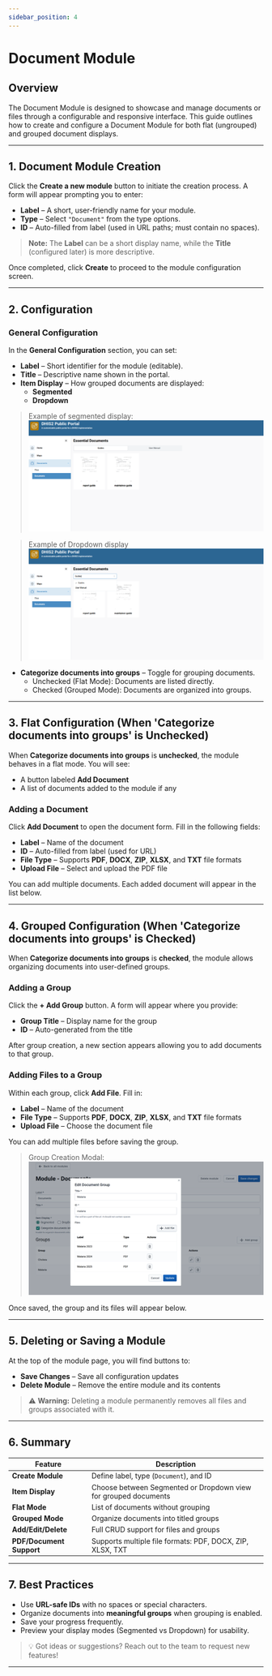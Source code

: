 ```yaml
---
sidebar_position: 4
---
```



# Document Module

## Overview
The Document Module is designed to showcase and manage documents or files through a configurable and responsive interface. This guide outlines how to create and configure a Document Module for both flat (ungrouped) and grouped document displays.

---

## 1. Document Module Creation

Click the **Create a new module** button to initiate the creation process. A form will appear prompting you to enter:

- **Label** – A short, user-friendly name for your module.
- **Type** – Select `"Document"` from the type options.
- **ID** – Auto-filled from label (used in URL paths; must contain no spaces).

> **Note:** The **Label** can be a short display name, while the **Title** (configured later) is more descriptive.

Once completed, click **Create** to proceed to the module configuration screen.

---

## 2. Configuration

###  General Configuration

In the **General Configuration** section, you can set:

- **Label** – Short identifier for the module (editable).
- **Title** – Descriptive name shown in the portal.
- **Item Display** – How grouped documents are displayed:
  - **Segmented**
  - **Dropdown**

> Example of segmented display:
> ![Segmented Display Example](../../../static/img/documents/segmented-files.png)

> Example of Dropdown display
> ![Dropdown Display Example](../../../static/img/documents/dropdown-files.png)

- **Categorize documents into groups** – Toggle for grouping documents.
  - Unchecked (Flat Mode): Documents are listed directly.
  - Checked (Grouped Mode): Documents are organized into groups.

---

## 3. Flat Configuration (When 'Categorize documents into groups' is Unchecked)

When **Categorize documents into groups** is **unchecked**, the module behaves in a flat mode. You will see:

- A button labeled **Add Document**  
- A list of documents added to the module if any

###  Adding a Document

Click **Add Document** to open the document form. Fill in the following fields:

- **Label** – Name of the document
- **ID** – Auto-filled from label (used for URL)
- **File Type** – Supports **PDF**, **DOCX**, **ZIP**, **XLSX**, and **TXT** file formats
- **Upload File** – Select and upload the PDF file

You can add multiple documents. Each added document will appear in the list below.

---

## 4. Grouped Configuration (When 'Categorize documents into groups' is Checked)

When **Categorize documents into groups** is **checked**, the module allows organizing documents into user-defined groups.

###  Adding a Group

Click the **+ Add Group** button. A form will appear where you provide:

- **Group Title** – Display name for the group
- **ID** – Auto-generated from the title


After group creation, a new section appears allowing you to add documents to that group.

###  Adding Files to a Group

Within each group, click **Add File**. Fill in:

- **Label** – Name of the document
- **File Type** – Supports **PDF**, **DOCX**, **ZIP**, **XLSX**, and **TXT** file formats
- **Upload File** – Choose the document file

You can add multiple files before saving the group.

> Group Creation Modal:
> ![Add Group Modal](../../../static/img/documents/add-group.png)

Once saved, the group and its files will appear below.

---

## 5. Deleting or Saving a Module

At the top of the module page, you will find buttons to:

- **Save Changes** – Save all configuration updates
- **Delete Module** – Remove the entire module and its contents

> ⚠️ **Warning:** Deleting a module permanently removes all files and groups associated with it.

---

## 6. Summary

| Feature               | Description                                          |
|-----------------------|------------------------------------------------------|
| **Create Module**     | Define label, type (`Document`), and ID              |
| **Item Display**      | Choose between Segmented or Dropdown view for grouped documents          |
| **Flat Mode**         | List of documents without grouping                  |
| **Grouped Mode**      | Organize documents into titled groups               |
| **Add/Edit/Delete**   | Full CRUD support for files and groups              |
| **PDF/Document Support**  | Supports multiple file formats: PDF, DOCX, ZIP, XLSX, TXT               |
 
---

## 7. Best Practices

- Use **URL-safe IDs** with no spaces or special characters.
- Organize documents into **meaningful groups** when grouping is enabled.
- Save your progress frequently.
- Preview your display modes (Segmented vs Dropdown) for usability.

> 💡 Got ideas or suggestions? Reach out to the team to request new features!
---
